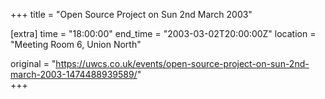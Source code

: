 +++
title = "Open Source Project on Sun 2nd March 2003"

[extra]
time = "18:00:00"
end_time = "2003-03-02T20:00:00Z"
location = "Meeting Room 6, Union North"

original = "https://uwcs.co.uk/events/open-source-project-on-sun-2nd-march-2003-1474488939589/"    
+++




